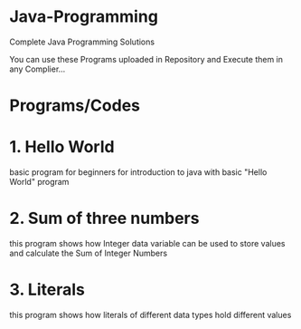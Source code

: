 # Java-Programming
Complete Java Programming Solutions

You can use these Programs uploaded in Repository and Execute them in any Complier...



# Programs/Codes

# 1. Hello World
basic program for beginners for introduction to java with basic "Hello World" program

# 2. Sum of three numbers
this program shows how Integer data variable can be used to store values and calculate the Sum of Integer Numbers

# 3. Literals
this program shows how literals of different data types hold different values
